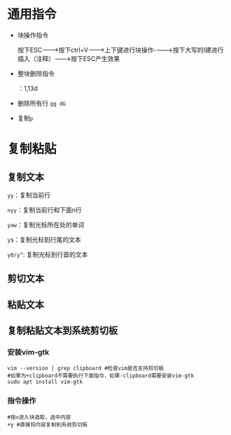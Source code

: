 # 通用指令

+ 块操作指令

  按下ESC--->按下ctrl+V--->上下键进行块操作---->按下大写的I建进行插入（注释）--->按下ESC产生效果

+ 整块删除指令

  ：1,13d
  
+ 删除所有行 `gg dG`

+ 复制`p`

# 复制粘贴

## 复制文本

`yy`：复制当前行

`nyy`：复制当前行和下面n行

`yaw`：复制光标所在处的单词

`y$`：复制光标到行尾的文本

`y0/y^`: 复制光标到行首的文本

## 剪切文本

## 粘贴文本

## 复制粘贴文本到系统剪切板

### 安装vim-gtk

```shell
vim --version | grep clipboard #检查vim是否支持剪切板
#如果为+clipboard不需要执行下面指令，如果-clipboard需要安装vim-gtk
sudo apt install vim-gtk
```

### 指令操作

```shell
#按v进入块选取，选中内容
+y #直接将内容复制到系统剪切板
```

